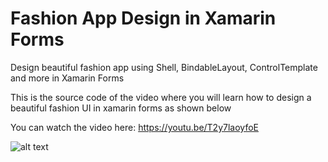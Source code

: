 # Fashion App Design in Xamarin Forms
Design beautiful fashion app using Shell, BindableLayout, ControlTemplate and more in Xamarin Forms

This is the source code of the video where you will learn how to design a beautiful fashion UI in xamarin forms as shown below

You can watch the video here: https://youtu.be/T2y7laoyfoE

![alt text](https://devcrux.com/wp-content/uploads/fashionapp.png)

